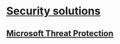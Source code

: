 # [Security solutions](index.md)

## [Microsoft Threat Protection](mtp/index.md)


























